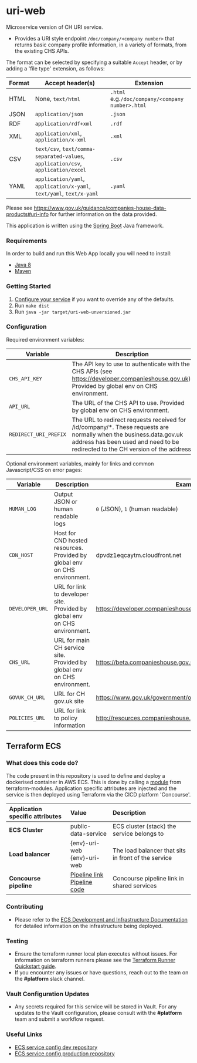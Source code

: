 

# uri-web
Microservice version of CH URI service.

- Provides a URI style endpoint `/doc/company/<company number>` that returns basic company profile information, in a variety of formats, from the existing CHS APIs.   

The format can be selected by specifying a suitable `Accept` header, or by adding a 'file type' extension, as follows:

Format    |   Accept header(s)   |  Extension
----------|----------------------|-------------
HTML|None, `text/html`|`.html` e.g.`/doc/company/<company number>.html`
JSON|`application/json`|`.json`
RDF|`application/rdf+xml`|`.rdf`
XML|`application/xml`, `application/x-xml`|`.xml`
CSV|`text/csv`, `text/comma-separated-values`, `application/csv`, `application/excel`|`.csv`
YAML|`application/yaml`, `application/x-yaml`, `text/yaml`, `text/x-yaml`|`.yaml`

Please see https://www.gov.uk/guidance/companies-house-data-products#uri-info for further information on the data provided.

This application is written using the [Spring Boot](http://projects.spring.io/spring-boot/) Java framework.

### Requirements
In order to build and run this Web App locally you will need to install:

- [Java 8](http://www.oracle.com/technetwork/java/javase/downloads/jdk8-downloads-2133151.html)
- [Maven](https://maven.apache.org/download.cgi)

### Getting Started

1. [Configure your service](#configuration) if you want to override any of the defaults.
1. Run `make dist`
1. Run `java -jar target/uri-web-unversioned.jar`


### Configuration
Required environment variables:

Variable | Description|Example| Default
-|-|-|-
`CHS_API_KEY` |The API key to use to authenticate with the CHS APIs (see https://developer.companieshouse.gov.uk). Provided by global env on CHS environment.|`7aPeBkeorUFphM_6PKrMuI-uB9r-3Z92bBe1iTT0`|N/A
`API_URL`|The URL of the CHS API to use. Provided by global env on CHS environment.|https://api.companieshouse.gov.uk|N/A
`REDIRECT_URI_PREFIX`|The URL to redirect requests received for /id/company/*. These requests are normally when the business.data.gov.uk address has been used and need to be redirected to the CH version of the address|http://data-staging.companieshouse.gov.uk/doc/company|N/A

Optional environment variables, mainly for links and common Javascript/CSS on error pages:

Variable|Description|Example|Default
-|-|-|-
`HUMAN_LOG`        |Output JSON or human readable logs|`0` (JSON), `1` (human readable)| `0`
`CDN_HOST`|Host for CND hosted resources. Provided by global env on CHS environment.|dpvdz1eqcaytm.cloudfront.net|N/A
`DEVELOPER_URL`|URL for link to developer site. Provided by global env on CHS environment.|https://developer.companieshouse.gov.uk| N/A
`CHS_URL`|URL for main CH service site. Provided by global env on CHS environment.|https://beta.companieshouse.gov.uk|N/A
`GOVUK_CH_URL`|URL for CH gov.uk site|https://www.gov.uk/government/organisations/companies-house|N/A
`POLICIES_URL`|URL for link to policy information|http://resources.companieshouse.gov.uk/serviceInformation.shtml|N/A

## Terraform ECS

### What does this code do?

The code present in this repository is used to define and deploy a dockerised container in AWS ECS.
This is done by calling a [module](https://github.com/companieshouse/terraform-modules/tree/main/aws/ecs) from terraform-modules. Application specific attributes are injected and the service is then deployed using Terraform via the CICD platform 'Concourse'.


Application specific attributes | Value                                | Description
:---------|:-----------------------------------------------------------------------------|:-----------
**ECS Cluster**        |public-data-service                                      | ECS cluster (stack) the service belongs to
**Load balancer**      |{env}-uri-web <br> {env}-uri-web                                              | The load balancer that sits in front of the service
**Concourse pipeline**     |[Pipeline link](https://ci-platform.companieshouse.gov.uk/teams/team-development/pipelines/uri-web) <br> [Pipeline code](https://github.com/companieshouse/ci-pipelines/blob/master/pipelines/ssplatform/team-development/uri-web)                               | Concourse pipeline link in shared services


### Contributing
- Please refer to the [ECS Development and Infrastructure Documentation](https://companieshouse.atlassian.net/wiki/spaces/DEVOPS/pages/4390649858/Copy+of+ECS+Development+and+Infrastructure+Documentation+Updated) for detailed information on the infrastructure being deployed.

### Testing
- Ensure the terraform runner local plan executes without issues. For information on terraform runners please see the [Terraform Runner Quickstart guide](https://companieshouse.atlassian.net/wiki/spaces/DEVOPS/pages/1694236886/Terraform+Runner+Quickstart).
- If you encounter any issues or have questions, reach out to the team on the **#platform** slack channel.

### Vault Configuration Updates
- Any secrets required for this service will be stored in Vault. For any updates to the Vault configuration, please consult with the **#platform** team and submit a workflow request.

### Useful Links
- [ECS service config dev repository](https://github.com/companieshouse/ecs-service-configs-dev)
- [ECS service config production repository](https://github.com/companieshouse/ecs-service-configs-production)